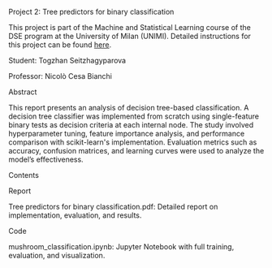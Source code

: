 Project 2: Tree predictors for binary classification

This project is part of the Machine and Statistical Learning course of the DSE program at the University of Milan (UNIMI).  Detailed instructions for this project can be found [here](https://archive.ics.uci.edu/dataset/848/secondary+mushroom+dataset).  

Student: Togzhan Seitzhagyparova

Professor: Nicolò Cesa Bianchi

Abstract

This report presents an analysis of decision tree-based classification. A decision tree classifier was implemented from scratch using single-feature binary tests as decision criteria at each internal node. The study involved hyperparameter tuning, feature importance analysis, and performance comparison with scikit-learn's implementation. Evaluation metrics such as accuracy, confusion matrices, and learning curves were used to analyze the model’s effectiveness.

Contents

Report

Tree predictors for binary classification.pdf: Detailed report on implementation, evaluation, and results.

Code

mushroom_classification.ipynb: Jupyter Notebook with full training, evaluation, and visualization.
